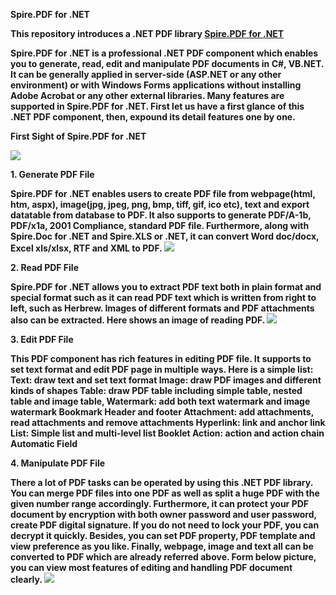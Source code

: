 <p><strong>Spire.PDF for .NET<strong></p>
This repository introduces a .NET PDF library <a href="http://www.domain.com">Spire.PDF for .NET</a></p>
Spire.PDF for .NET is a professional .NET PDF component which enables you to generate, read, edit and manipulate PDF documents in C#, VB.NET. It can be generally applied in server-side (ASP.NET or any other environment) or with Windows Forms applications without installing Adobe Acrobat or any other external libraries.
Many features are supported in Spire.PDF for .NET. First let us have a first glance of this .NET PDF component, then, expound its detail features one by one.

<p><strong>First Sight of Spire.PDF for .NET<strong></p>
<img src="http://25.media.tumblr.com/2523624a34ccb54aed0cd9d70a65c887/tumblr_mg16jvx2681rrbavjo1_1280.jpg">

<p><strong>1. Generate PDF File<strong></p>
Spire.PDF for .NET enables users to create PDF file from webpage(html, htm, aspx), image(jpg, jpeg, png, bmp, tiff, gif, ico etc), text and export datatable from database to PDF. It also supports to generate PDF/A-1b, PDF/x1a, 2001 Compliance, standard PDF file. Furthermore, along with Spire.Doc for .NET and Spire.XLS or .NET, it can convert Word doc/docx, Excel xls/xlsx, RTF and XML to PDF.
<img src="http://24.media.tumblr.com/0a0ebed0f6981ea893a50d819f4c8c18/tumblr_mg16mkUwvR1rrbavjo1_1280.jpg">

<p><strong>2. Read PDF File<strong></p>
Spire.PDF for .NET allows you to extract PDF text both in plain format and special format such as it can read PDF text which is written from right to left, such as Herbrew. Images of different formats and PDF attachments also can be extracted. Here shows an image of reading PDF.
<img src="http://24.media.tumblr.com/33a96f7ac391ace3e3b27bf88b1884ad/tumblr_mg16qaeqOu1rrbavjo1_1280.jpg">

<p><strong>3. Edit PDF File<strong></p>
This PDF component has rich features in editing PDF file. It supports to set text format and edit PDF page in multiple ways. Here is a simple list:
Text: draw text and set text format
Image: draw PDF images and different kinds of shapes
Table: draw PDF table including simple table, nested table and image table,
Watermark: add both text watermark and image watermark
Bookmark
Header and footer
Attachment: add attachments, read attachments and remove attachments
Hyperlink: link and anchor link
List: Simple list and multi-level list
Booklet
Action: action and action chain
Automatic Field

<p><strong>4. Manipulate PDF File<strong></p>
There a lot of PDF tasks can be operated by using this .NET PDF library. You can merge PDF files into one PDF as well as split a huge PDF with the given number range accordingly. Furthermore, it can protect your PDF document by encryption with both owner password and user password, create PDF digital signature. If you do not need to lock your PDF, you can decrypt it quickly. Besides, you can set PDF property, PDF template and view preference as you like. Finally, webpage, image and text all can be converted to PDF which are already referred above. Form below picture, you can view most features of editing and handling PDF document clearly.
<img src="http://24.media.tumblr.com/c45b540865471e6fa0ebcc79cda3750c/tumblr_mg1fekdP621rrbavjo1_1280.jpg">
